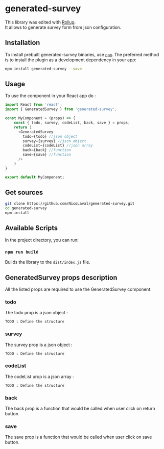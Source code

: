 # generated-survey

This library was edited with [Rollup](https://github.com/facebookincubator/create-react-app).<br>
It allows to generate survey form from json configuration.

## Installation

To install prebuilt generated-survey binaries, use [`npm`](https://docs.npmjs.com/). The preferred method is to install the plugin as a development dependency in your app:

```sh
npm install generated-survey --save
```

## Usage

To use the component in your React app do :

```javascript
import React from 'react';
import { GeneratedSurvey } from 'generated-survey';

const MyComponent = (props) => {
    const { todo, survey, codeList, back, save } = props;
    return (
      <GeneratedSurvey
        todo={todo} //json object
        survey={survey} //json object
        codeList={codeList} //json array
        back={back} //function
        save={save} //function
      />
    )
}

export default MyComponent;
```

## Get sources

```sh
git clone https://github.com/NicoLaval/generated-survey.git
cd generated-survey
npm install
```

## Available Scripts

In the project directory, you can run:

### `npm run build`

Builds the library to the `dist/index.js` file.<br>

## GeneratedSurvey props description

All the listed props are required to use the GeneratedSurvey component.

### todo

The todo prop is a json object :

```
TODO : Define the structure
```

### survey

The survey prop is a json object :

```
TODO : Define the structure
```

### codeList

The codeList prop is a json array :

```
TODO : Define the structure
```

### back

The back prop is a function that would be called when user click on return button.

### save

The save prop is a function that would be called when user click on save button.
